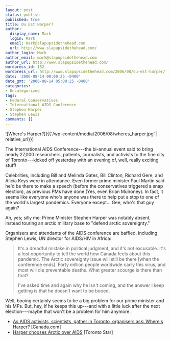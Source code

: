 ```yaml
---
layout: post
status: publish
published: true
title: Ou Est Harper?
author:
  display_name: Mark
  login: Mark
  email: mark@slapupsidethehead.com
  url: http://www.slapupsidethehead.com/
author_login: Mark
author_email: mark@slapupsidethehead.com
author_url: http://www.slapupsidethehead.com/
wordpress_id: 152
wordpress_url: http://www.slapupsidethehead.com/2006/08/ou-est-harper/
date: '2006-08-14 00:00:25 -0400'
date_gmt: '2006-08-14 05:00:25 -0400'
categories:
- Uncategorized
tags:
- Federal Conservatives
- International AIDS Conference
- Stephen Harper
- Stephen Lewis
comments: []
---
```

![Where's Harper?]({{'/wp-content/media/2006/08/wheres_harper.jpg' | relative_url}})

The International AIDS Conference---the bi-annual event said to bring nearly 27,000 researchers, patients, journalists, and activists to the fine city of Toronto---kicked off yesterday with an evening of, well, really exciting stuff!

Celebrities, including Bill and Melinda Gates, Bill Clinton, Richard Gere, and Alicia Keys were in attendance. Even former prime minister Paul Martin said he'd be there to make a speech (before the conservatives triggered a snap election), as previous PMs have done (Yes, even Brian Mulroney). In fact, it seems like everyone who's anyone was there to help put a stop to one of the world's largest pandemics. Everyone except... Gee, who's that guy again?

Ah, yes; silly me: Prime Minister Stephen Harper was notably absent, instead touring an arctic military base to "defend arctic sovereignty."

Organisers and attendants of the AIDS conference are baffled, including Stephen Lewis, UN director for AIDS/HIV in Africa:

> It's a dreadful mistake in political judgment, and it's not excusable. It's a lost opportunity to tell the world how Canada feels about this pandemic. The Arctic sovereignty issue will still be there [when the conference ends]. Forty million people worldwide carry this virus, and most will die preventable deaths. What greater scourge is there than that?
> 
> I've asked time and again why he isn't coming, and the answer I keep getting is that he doesn't want to be booed.

Well, booing certainly seems to be a big problem for our prime minister and his MPs. But, hey, if he keeps this up---and with a little luck after the next election---maybe that won't be a problem for him anymore.

- [As AIDS activists, scientists, gather in Toronto, organisers ask: Where's Harper?](http://www.canada.com/topics/news/national/story.html?id=b819c8f6-6cfb-4b42-a332-9ab1643f9d7c&k=41406&p=2) [Canada.com]
- [Harper chooses Arctic over AIDS](http://www.thestar.com/NASApp/cs/ContentServer?pagename=thestar/Layout/Article_Type1&c=Article&cid=1155420635780&call_pageid=968332188492&col=968793972154&t=TS_Home) [Toronto Star]
